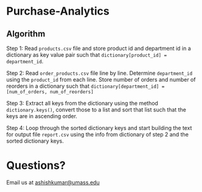 # Purchase-Analytics

## Algorithm
Step 1: Read `products.csv` file and store product id and department id in a dictionary as key value pair such that `dictionary[product_id] = department_id`.

Step 2: Read `order_products.csv` file line by line. Determine `department_id` using the `product_id` from each line. Store number of orders and number of reorders in a dictionary such that `dictionary[department_id] = [num_of_orders, num_of_reorders]`

Step 3: Extract all keys from the dictionary using the method `dictionary.keys()`, convert those to a list and sort that list such that the keys are in ascending order.

Step 4: Loop through the sorted dictionary keys and start building the text for output file `report.csv` using the info from dictionary of step 2 and the sorted dictionary keys.


# Questions?
Email us at ashishkumar@umass.edu

